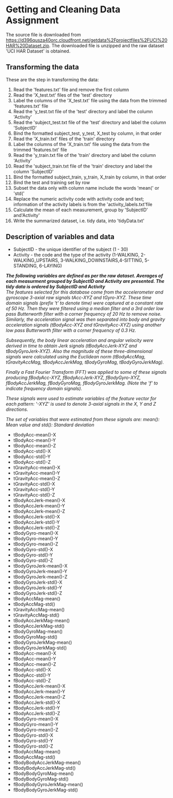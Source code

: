 # Getting and Cleaning Data Assignment

The source file is downloaded from https://d396qusza40orc.cloudfront.net/getdata%2Fprojectfiles%2FUCI%20HAR%20Dataset.zip. The downloaded file is unzipped and the raw dataset 'UCI HAR Dataset' is obtained.

## Transforming the data
These are the step in transforming the data:  
1. Read the 'features.txt' file and remove the first column  
2. Read the 'X_test.txt' files of the 'test' directory  
3. Label the columns of the 'X_test.txt' file using the data from the trimmed 'features.txt' file  
4. Read the 'y_test.txt file of the 'test' directory and label the column 'Activity'  
5. Read the 'subject_test.txt file of the 'test' directory and label the column 'SubjectID'  
6. Bind the formatted subject_test, y_test, X_test by column, in that order
7. Read the 'X_train.txt' files of the 'train' directory  
8. Label the columns of the 'X_train.txt' file using the data from the trimmed 'features.txt' file  
9. Read the 'y_train.txt file of the 'train' directory and label the column 'Activity'  
10. Read the 'subject_train.txt file of the 'train' directory and label the column 'SubjectID'  
11. Bind the formatted subject_train, y_train, X_train by column, in that order 
12. Bind the test and training set by row  
13. Subset the data only with column name include the words 'mean(' or 'std('  
14. Replace the numeric activity code with activity code and text; information of the activity   labels is from the 'activity_labels.txt'file  
15. Calculate the mean of each measurement, group by 'SubjectID' and'Activity'  
16. Write the summarized dataset, i.e. tidy data, into 'tidyData.txt'  

## Description of variables and data
- SubjectID - the unique identifier of the subject (1 - 30)
- Activity - the code and the type of the activity (1-WALKING, 2-WALKING_UPSTAIRS, 3-WALKING_DOWNSTAIRS,4-SITTING, 5-STANDING, 6-LAYING)

***The following variables are defined as per the raw dataset.  Averages of each measurment grouped by SubjectID and Activity are presented.  The tidy data is ordered by SubjectID and Activity***  
*The features selected for this database come from the accelerometer and gyroscope 3-axial raw signals tAcc-XYZ and tGyro-XYZ. These time domain signals (prefix 't' to denote time) were captured at a constant rate of 50 Hz. Then they were filtered using a median filter and a 3rd order low pass Butterworth filter with a corner frequency of 20 Hz to remove noise. Similarly, the acceleration signal was then separated into body and gravity acceleration signals (tBodyAcc-XYZ and tGravityAcc-XYZ) using another low pass Butterworth filter with a corner frequency of 0.3 Hz.*

*Subsequently, the body linear acceleration and angular velocity were derived in time to obtain Jerk signals (tBodyAccJerk-XYZ and tBodyGyroJerk-XYZ). Also the magnitude of these three-dimensional signals were calculated using the Euclidean norm (tBodyAccMag, tGravityAccMag, tBodyAccJerkMag, tBodyGyroMag, tBodyGyroJerkMag).* 

*Finally a Fast Fourier Transform (FFT) was applied to some of these signals producing fBodyAcc-XYZ, fBodyAccJerk-XYZ, fBodyGyro-XYZ, fBodyAccJerkMag, fBodyGyroMag, fBodyGyroJerkMag. (Note the 'f' to indicate frequency domain signals).*

*These signals were used to estimate variables of the feature vector for each pattern: '-XYZ' is used to denote 3-axial signals in the X, Y and Z directions.*

*The set of variables that were estimated from these signals are: mean(): Mean value and std(): Standard deviation*

- tBodyAcc-mean()-X
- tBodyAcc-mean()-Y
- tBodyAcc-mean()-Z
- tBodyAcc-std()-X
- tBodyAcc-std()-Y
- tBodyAcc-std()-Z
- tGravityAcc-mean()-X
- tGravityAcc-mean()-Y
- tGravityAcc-mean()-Z
- tGravityAcc-std()-X
- tGravityAcc-std()-Y
- tGravityAcc-std()-Z
- tBodyAccJerk-mean()-X
- tBodyAccJerk-mean()-Y
- tBodyAccJerk-mean()-Z
- tBodyAccJerk-std()-X
- tBodyAccJerk-std()-Y
- tBodyAccJerk-std()-Z
- tBodyGyro-mean()-X
- tBodyGyro-mean()-Y
- tBodyGyro-mean()-Z
- tBodyGyro-std()-X
- tBodyGyro-std()-Y
- tBodyGyro-std()-Z
- tBodyGyroJerk-mean()-X
- tBodyGyroJerk-mean()-Y
- tBodyGyroJerk-mean()-Z
- tBodyGyroJerk-std()-X
- tBodyGyroJerk-std()-Y
- tBodyGyroJerk-std()-Z
- tBodyAccMag-mean()
- tBodyAccMag-std()
- tGravityAccMag-mean()
- tGravityAccMag-std()
- tBodyAccJerkMag-mean()
- tBodyAccJerkMag-std()
- tBodyGyroMag-mean()
- tBodyGyroMag-std()
- tBodyGyroJerkMag-mean()
- tBodyGyroJerkMag-std()
- fBodyAcc-mean()-X
- fBodyAcc-mean()-Y
- fBodyAcc-mean()-Z
- fBodyAcc-std()-X
- fBodyAcc-std()-Y
- fBodyAcc-std()-Z
- fBodyAccJerk-mean()-X
- fBodyAccJerk-mean()-Y
- fBodyAccJerk-mean()-Z
- fBodyAccJerk-std()-X
- fBodyAccJerk-std()-Y
- fBodyAccJerk-std()-Z
- fBodyGyro-mean()-X
- fBodyGyro-mean()-Y
- fBodyGyro-mean()-Z
- fBodyGyro-std()-X
- fBodyGyro-std()-Y
- fBodyGyro-std()-Z
- fBodyAccMag-mean()
- fBodyAccMag-std()
- fBodyBodyAccJerkMag-mean()
- fBodyBodyAccJerkMag-std()
- fBodyBodyGyroMag-mean()
- fBodyBodyGyroMag-std()
- fBodyBodyGyroJerkMag-mean()
- fBodyBodyGyroJerkMag-std()